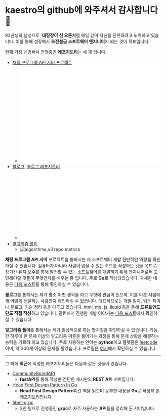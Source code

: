 # kaestro의 github에 와주셔서 감사합니다👋

93년생의 남성으로, **대장장이 신 오른**처럼 매일 같이 자신을 단련하려고 노력하고 있습니다. 이를 통해 성장해서 **초전설급 소프트웨어 엔지니어**가 되는 것이 목표입니다.

현재 가장 신경써서 진행중인 **레포지토리**는 세 개 입니다.

- [채팅 프로그램 API 서버 프로젝트](https://github.com/kaestro/ChatApplication)
  - ![chatApplication repo metrics](/metrics.chatapplication.repository.svg)
- [블로그](https://kaestro.github.io), [블로그 레포지토리](https://github.com/kaestro/kaestro.github.io/)
  - ![blog repo metrics](/metrics.blog.repository.svg)
- [알고리즘 풀이](https://github.com/kaestro/algorithms_v3)
  - ![algorithms_v3 repo metrics](/metrics.algorithms_v3.repository.svg)

**채팅 프로그램 API 서버** 프로젝트을 통해서는 제 소프트웨어 개발 전반적인 역량을 확인하실 수 있습니다. 컴퓨터가 아니라 사람이 읽을 수 있는 코드를 작성하는 것을 목표로, 장기간 유지 보수를 통해 발전할 수 있는 소프트웨어를 개발하기 위해 엔지니어로써 고민해야할 것들이 무엇인지를 배우는 중 입니다. 주로 **Go**로 작성돼있습니다. 자세한 내용은 [다음 포스트](https://kaestro.github.io/%EA%B0%9C%EB%B0%9C%EC%9D%BC%EC%A7%80/2024/04/12/Chat-Application-Readme.html)를 통해 확인하실 수 있습니다.

**블로그**를 통해서는 제가 평소 어떤 생각을 하고 무엇에 관심이 있으며, 이를 다른 사람에게 어떻게 전달하는 사람인지 확인하실 수 있습니다. 대표적으로는 개발 일지, 읽은 책이나 블로그, 기술 정리 등을 다루고 있습니다. html, md, js, liquid 등을 통해 **프론트엔드단도 직접 작성**하고 있습니다. 관련해서 진행한 개발 이야기는 [다음 포스트](https://kaestro.github.io/%EA%B0%9C%EB%B0%9C%EC%9D%BC%EC%A7%80/2024/03/30/Blog-%EA%B8%B0%EB%8A%A5-%EA%B0%9C%EB%B0%9C.html)에서 확인하실 수 있습니다

**알고리즘 풀이**를 통해서는 제가 일상적으로 하는 망치질을 확인하실 수 있습니다. 가능한 하루에 한 문제 이상의 알고리즘 퍼즐을 풀어가는 과정을 통해 문제 상황을 해결하는 능력을 기르려 하고 있습니다. 주로 사용하는 언어는 **python**이고 플랫폼은 [leetcode](https://www.leetcode.com)이며, 약 300개 이상의 문제를 풀었습니다. 프로필은 [여기](https://leetcode.com/didme07/)에서 확인하실 수 있습니다.

---

그 밖에 **최근**에 작성한 레포지토리들은 다음과 같은 것들이 있습니다.

- [CommunityBoardAPI](https://github.com/kaestro/CommunityBoardAPI)
  - **fastAPI**를 통해 작성한 간단한 게시판의 **REST API** 서버입니다.
- [Head First Design Pattern In Go](https://github.com/kaestro/head-first-design-pattern-in-go)
  - **Head First Design Pattern**이란 책을 읽으며 공부한 내용을 **Go**로 작성해 본 레포지토리입니다.
- [fiber-grpc](https://github.com/tldr-development/fiber-grpc)
  - 2인 팀으로 진행중인 **grpc**로 자주 사용하는 **API**들을 정리해 둔 서버입니다.
